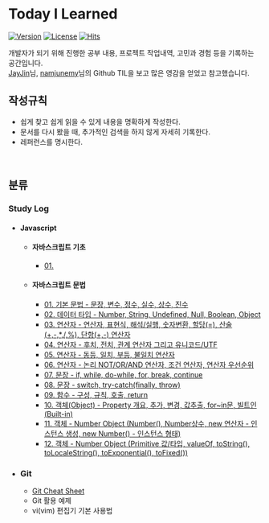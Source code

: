 # **Today I Learned**
[![Version](https://img.shields.io/badge/version-2021.8.9.-red.svg)](./CHANGELOG)  [![License](https://img.shields.io/github/license/mashape/apistatus.svg)](./LICENSE)  [![Hits](https://hits.seeyoufarm.com/api/count/incr/badge.svg?url=https://github.com/mansaout/TIL)](https://hits.seeyoufarm.com/)

개발자가 되기 위해 진행한 공부 내용, 프로젝트 작업내역, 고민과 경험 등을 기록하는 공간입니다.  
[JayJin](https://github.com/milooy)님, [namjunemy](https://github.com/namjunemy)님의 Github TIL을 보고 많은 영감을 얻었고 참고했습니다.

## **작성규칙**
- 쉽게 찾고 쉽게 읽을 수 있게 내용을 명확하게 작성한다.
- 문서를 다시 봤을 때, 추가적인 검색을 하지 않게 자세히 기록한다.
- 레퍼런스를 명시한다.

<br>

## **분류**

### **Study Log**

- #### **Javascript**
  - #### 자바스크립트 기초
    - [01. ]()
  - #### 자바스크립트 문법
    - [01. 기본 문법 - 문장, 변수, 정수, 실수, 상수, 진수](https://github.com/mansaout/TIL/blob/main/Javascript/01_basic_lexical_grammar.md)
    - [02. 데이터 타입 - Number, String, Undefined, Null, Boolean, Object](https://github.com/mansaout/TIL/blob/main/Javascript/02_basic_data_type.md)
    - [03. 연산자 - 연산자, 표현식, 해석/실행, 숫자변환, 할당(=), 산술(+,-,*,/,%), 단항(+,-) 연산자](https://github.com/mansaout/TIL/blob/main/Javascript/03_basic_operator.md)
    - [04. 연산자 - 후치, 전치, 관계 연산자 그리고 유니코드/UTF](https://github.com/mansaout/TIL/blob/main/Javascript/04_basic_operator.md)
    - [05. 연산자 - 동등, 일치, 부등, 불일치 연산자](https://github.com/mansaout/TIL/blob/main/Javascript/05_basic_operator.md)
    - [06. 연산자 - 논리 NOT/OR/AND 연산자, 조건 연산자, 연산자 우선순위](https://github.com/mansaout/TIL/blob/main/Javascript/06_basic_operator.md)
    - [07. 문장 - if, while, do-while, for, break, continue](https://github.com/mansaout/TIL/blob/main/Javascript/07_basic_statement.md)
    - [08. 문장 - switch, try-catch(finally, throw)](https://github.com/mansaout/TIL/blob/main/Javascript/08_basic_statement.md)
    - [09. 함수 - 구성, 규칙, 호출, return](https://github.com/mansaout/TIL/blob/main/Javascript/09_basic_function.md)
    - [10. 객체(Object) - Property 개요, 추가, 변경, 값추출, for~in문, 빌트인(Built-in) ](https://github.com/mansaout/TIL/blob/main/Javascript/10_basic_object.md)
    - [11. 객체 - Number Object (Number(), Number상수, new 연산자 - 인스턴스 생성, new Number() - 인스턴스 형태)](https://github.com/mansaout/TIL/blob/main/Javascript/11_basic_number_object.md)
    - [12. 객체 - Number Object (Primitive 값/타입, valueOf, toString(), toLocaleString(), toExponential(), toFixed())](https://github.com/mansaout/TIL/blob/main/Javascript/12_basic_number_object.md)

- ### **Git**
  - [Git Cheat Sheet](https://github.com/mansaout/TIL/blob/main/Git/git_cheat_sheet.md)
  - Git 활용 예제
  - vi(vim) 편집기 기본 사용법
